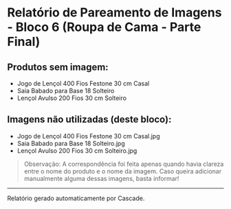 # Relatório de Pareamento de Imagens - Bloco 6 (Roupa de Cama - Parte Final)

## Produtos sem imagem:
- Jogo de Lençol 400 Fios Festone 30 cm Casal
- Saia Babado para Base 18 Solteiro
- Lençol Avulso 200 Fios 30 cm Solteiro

## Imagens não utilizadas (deste bloco):
- Jogo de Lençol 400 Fios Festone 30 cm Casal.jpg
- Saia Babado para Base 18 Solteiro.jpg
- Lençol Avulso 200 Fios 30 cm Solteiro.jpg

> Observação: A correspondência foi feita apenas quando havia clareza entre o nome do produto e o nome da imagem. Caso queira adicionar manualmente alguma dessas imagens, basta informar!

---

Relatório gerado automaticamente por Cascade.
